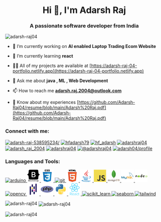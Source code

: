 <h1 align="center">Hi 👋, I'm Adarsh Raj</h1>
<h3 align="center">A passionate software developer from India</h3>

<p align="left"> <img src="https://komarev.com/ghpvc/?username=adarsh-raj04&label=Profile%20views&color=0e75b6&style=flat" alt="adarsh-raj04" /> </p>

- 🔭 I’m currently working on **AI enabled Laptop Trading Ecom Website**

- 🌱 I’m currently learning **react**

- 👨‍💻 All of my projects are available at [https://adarsh-raj-04-portfolio.netlify.app](https://adarsh-raj-04-portfolio.netlify.app)

- 💬 Ask me about **java , ML , Web Development**

- 📫 How to reach me **adarsh.raj.2004@outlook.com**

- 📄 Know about my experiences [https://github.com/Adarsh-Raj04/resume/blob/main/Adarsh%20Raj.pdf](https://github.com/Adarsh-Raj04/resume/blob/main/Adarsh%20Raj.pdf)

<h3 align="left">Connect with me:</h3>
<p align="left">
<a href="https://linkedin.com/in/adarsh-raj-538595234/" target="blank"><img align="center" src="https://raw.githubusercontent.com/rahuldkjain/github-profile-readme-generator/master/src/images/icons/Social/linked-in-alt.svg" alt="adarsh-raj-538595234/" height="30" width="40" /></a>
<a href="https://fb.com/hfadarsh79" target="blank"><img align="center" src="https://raw.githubusercontent.com/rahuldkjain/github-profile-readme-generator/master/src/images/icons/Social/facebook.svg" alt="hfadarsh79" height="30" width="40" /></a>
<a href="https://instagram.com/hf_adarsh" target="blank"><img align="center" src="https://raw.githubusercontent.com/rahuldkjain/github-profile-readme-generator/master/src/images/icons/Social/instagram.svg" alt="hf_adarsh" height="30" width="40" /></a>
<a href="https://www.codechef.com/users/adarshraj04" target="blank"><img align="center" src="https://cdn.jsdelivr.net/npm/simple-icons@3.1.0/icons/codechef.svg" alt="adarshraj04" height="30" width="40" /></a>
<a href="https://www.hackerrank.com/adarsh_raj_2004" target="blank"><img align="center" src="https://raw.githubusercontent.com/rahuldkjain/github-profile-readme-generator/master/src/images/icons/Social/hackerrank.svg" alt="adarsh_raj_2004" height="30" width="40" /></a>
<a href="https://www.leetcode.com/adarshraj04" target="blank"><img align="center" src="https://raw.githubusercontent.com/rahuldkjain/github-profile-readme-generator/master/src/images/icons/Social/leet-code.svg" alt="adarshraj04" height="30" width="40" /></a>
<a href="https://www.hackerearth.com/@adarshraj04" target="blank"><img align="center" src="https://raw.githubusercontent.com/rahuldkjain/github-profile-readme-generator/master/src/images/icons/Social/hackerearth.svg" alt="@adarshraj04" height="30" width="40" /></a>
<a href="https://auth.geeksforgeeks.org/user/adarsh04/profile" target="blank"><img align="center" src="https://raw.githubusercontent.com/rahuldkjain/github-profile-readme-generator/master/src/images/icons/Social/geeks-for-geeks.svg" alt="adarsh04/profile" height="30" width="40" /></a>
</p>

<h3 align="left">Languages and Tools:</h3>
<p align="left"> <a href="https://www.arduino.cc/" target="_blank" rel="noreferrer"> <img src="https://cdn.worldvectorlogo.com/logos/arduino-1.svg" alt="arduino" width="40" height="40"/> </a> <a href="https://getbootstrap.com" target="_blank" rel="noreferrer"> <img src="https://raw.githubusercontent.com/devicons/devicon/master/icons/bootstrap/bootstrap-plain-wordmark.svg" alt="bootstrap" width="40" height="40"/> </a> <a href="https://www.w3schools.com/css/" target="_blank" rel="noreferrer"> <img src="https://raw.githubusercontent.com/devicons/devicon/master/icons/css3/css3-original-wordmark.svg" alt="css3" width="40" height="40"/> </a> <a href="https://git-scm.com/" target="_blank" rel="noreferrer"> <img src="https://www.vectorlogo.zone/logos/git-scm/git-scm-icon.svg" alt="git" width="40" height="40"/> </a> <a href="https://www.w3.org/html/" target="_blank" rel="noreferrer"> <img src="https://raw.githubusercontent.com/devicons/devicon/master/icons/html5/html5-original-wordmark.svg" alt="html5" width="40" height="40"/> </a> <a href="https://www.java.com" target="_blank" rel="noreferrer"> <img src="https://raw.githubusercontent.com/devicons/devicon/master/icons/java/java-original.svg" alt="java" width="40" height="40"/> </a> <a href="https://developer.mozilla.org/en-US/docs/Web/JavaScript" target="_blank" rel="noreferrer"> <img src="https://raw.githubusercontent.com/devicons/devicon/master/icons/javascript/javascript-original.svg" alt="javascript" width="40" height="40"/> </a> <a href="https://www.mongodb.com/" target="_blank" rel="noreferrer"> <img src="https://raw.githubusercontent.com/devicons/devicon/master/icons/mongodb/mongodb-original-wordmark.svg" alt="mongodb" width="40" height="40"/> </a> <a href="https://www.mysql.com/" target="_blank" rel="noreferrer"> <img src="https://raw.githubusercontent.com/devicons/devicon/master/icons/mysql/mysql-original-wordmark.svg" alt="mysql" width="40" height="40"/> </a> <a href="https://nodejs.org" target="_blank" rel="noreferrer"> <img src="https://raw.githubusercontent.com/devicons/devicon/master/icons/nodejs/nodejs-original-wordmark.svg" alt="nodejs" width="40" height="40"/> </a> <a href="https://opencv.org/" target="_blank" rel="noreferrer"> <img src="https://www.vectorlogo.zone/logos/opencv/opencv-icon.svg" alt="opencv" width="40" height="40"/> </a> <a href="https://pandas.pydata.org/" target="_blank" rel="noreferrer"> <img src="https://raw.githubusercontent.com/devicons/devicon/2ae2a900d2f041da66e950e4d48052658d850630/icons/pandas/pandas-original.svg" alt="pandas" width="40" height="40"/> </a> <a href="https://www.php.net" target="_blank" rel="noreferrer"> <img src="https://raw.githubusercontent.com/devicons/devicon/master/icons/php/php-original.svg" alt="php" width="40" height="40"/> </a> <a href="https://www.python.org" target="_blank" rel="noreferrer"> <img src="https://raw.githubusercontent.com/devicons/devicon/master/icons/python/python-original.svg" alt="python" width="40" height="40"/> </a> <a href="https://reactjs.org/" target="_blank" rel="noreferrer"> <img src="https://raw.githubusercontent.com/devicons/devicon/master/icons/react/react-original-wordmark.svg" alt="react" width="40" height="40"/> </a> <a href="https://scikit-learn.org/" target="_blank" rel="noreferrer"> <img src="https://upload.wikimedia.org/wikipedia/commons/0/05/Scikit_learn_logo_small.svg" alt="scikit_learn" width="40" height="40"/> </a> <a href="https://seaborn.pydata.org/" target="_blank" rel="noreferrer"> <img src="https://seaborn.pydata.org/_images/logo-mark-lightbg.svg" alt="seaborn" width="40" height="40"/> </a> <a href="https://tailwindcss.com/" target="_blank" rel="noreferrer"> <img src="https://www.vectorlogo.zone/logos/tailwindcss/tailwindcss-icon.svg" alt="tailwind" width="40" height="40"/> </a> </p>

<p><img align="left" src="https://github-readme-stats.vercel.app/api/top-langs?username=adarsh-raj04&show_icons=true&locale=en&layout=compact" alt="adarsh-raj04" /></p>

<p>&nbsp;<img align="center" src="https://github-readme-stats.vercel.app/api?username=adarsh-raj04&show_icons=true&theme=onedark&title_color=ae13a2&text_color=b10fd2&locale=en" alt="adarsh-raj04" /></p>

<p><img align="center" src="https://github-readme-streak-stats.herokuapp.com/?user=adarsh-raj04&" alt="adarsh-raj04" /></p>
